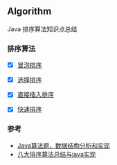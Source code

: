 ## Algorithm
Java 排序算法知识点总结



### 排序算法

- [x] [冒泡排序](./冒泡排序.md)
- [x] [选择排序](./选择排序.md)
- [x] [直接插入排序](./直接插入排序.md)
- [x] [快速排序](./快速排序.md)




### 参考
- [Java算法题，数据结构分析和实现](https://github.com/junicorn/Algorithm)
- [八大排序算法总结与java实现](https://github.com/iTimeTraveler/SortAlgorithms)




